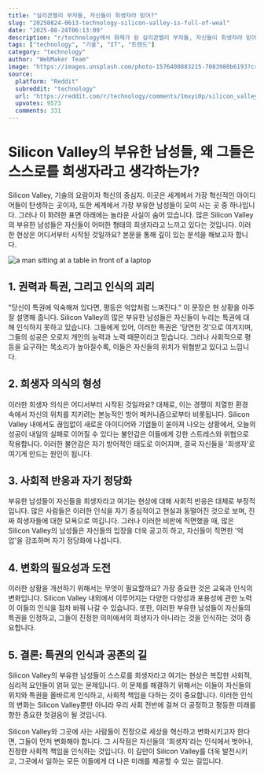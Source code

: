 ```yaml
---
title: "실리콘밸리 부자들, 자신들이 희생자라 믿어?"
slug: "20250824-0613-technology-silicon-valley-is-full-of-weal"
date: "2025-08-24T06:13:09"
description: "r/technology에서 화제가 된 실리콘밸리 부자들, 자신들이 희생자라 믿어?에 대한 깊이 있는 분석과 인사이트"
tags: ["technology", "기술", "IT", "트렌드"]
category: "technology"
author: "WebMaker Team"
image: "https://images.unsplash.com/photo-1576400883215-7083980b6193?crop=entropy&cs=tinysrgb&fit=max&fm=jpg&ixid=M3w3OTU0NDF8MHwxfHNlYXJjaHwyNXx8dGVjaG5vbG9neXxlbnwxfDB8fHwxNzU1OTgzNTQ4fDA&ixlib=rb-4.1.0&q=80&w=1080"
source:
  platform: "Reddit"
  subreddit: "technology"
  url: "https://reddit.com/r/technology/comments/1mxyi0p/silicon_valley_is_full_of_wealthy_men_who_think/"
  upvotes: 9573
  comments: 331
---
```


# Silicon Valley의 부유한 남성들, 왜 그들은 스스로를 희생자라고 생각하는가?

Silicon Valley, 기술의 요람이자 혁신의 중심지. 이곳은 세계에서 가장 혁신적인 아이디어들이 탄생하는 곳이자, 또한 세계에서 가장 부유한 남성들이 모여 사는 곳 중 하나입니다. 그러나 이 화려한 표면 아래에는 놀라운 사실이 숨어 있습니다. 많은 Silicon Valley의 부유한 남성들은 자신들이 어떠한 형태의 희생자라고 느끼고 있다는 것입니다. 이러한 현상은 어디서부터 시작된 것일까요? 본문을 통해 깊이 있는 분석을 해보고자 합니다.

![a man sitting at a table in front of a laptop](https://images.unsplash.com/photo-1664575600796-ffa828c5cb6e?crop=entropy&cs=tinysrgb&fit=max&fm=jpg&ixid=M3w3OTU0NDF8MHwxfHNlYXJjaHwyMnx8YnVzaW5lc3N8ZW58MXwwfHx8MTc1NTk4MzU0OXww&ixlib=rb-4.1.0&q=80&w=1080)

## 1. 권력과 특권, 그리고 인식의 괴리

"당신이 특권에 익숙해져 있다면, 평등은 억압처럼 느껴진다." 이 문장은 현 상황을 아주 잘 설명해 줍니다. Silicon Valley의 많은 부유한 남성들은 자신들이 누리는 특권에 대해 인식하지 못하고 있습니다. 그들에게 있어, 이러한 특권은 '당연한 것'으로 여겨지며, 그들의 성공은 오로지 개인의 능력과 노력 때문이라고 믿습니다. 그러나 사회적으로 평등을 요구하는 목소리가 높아질수록, 이들은 자신들의 위치가 위협받고 있다고 느낍니다.

## 2. 희생자 의식의 형성

이러한 희생자 의식은 어디서부터 시작된 것일까요? 대체로, 이는 경쟁이 치열한 환경 속에서 자신의 위치를 지키려는 본능적인 방어 메커니즘으로부터 비롯됩니다. Silicon Valley 내에서도 끊임없이 새로운 아이디어와 기업들이 쏟아져 나오는 상황에서, 오늘의 성공이 내일의 실패로 이어질 수 있다는 불안감은 이들에게 강한 스트레스와 위협으로 작용합니다. 이러한 불안감은 자기 방어적인 태도로 이어지며, 결국 자신들을 '희생자'로 여기게 만드는 원인이 됩니다.

## 3. 사회적 반응과 자기 정당화

부유한 남성들이 자신들을 희생자라고 여기는 현상에 대해 사회적 반응은 대체로 부정적입니다. 많은 사람들은 이러한 인식을 자기 중심적이고 현실과 동떨어진 것으로 보며, 진짜 희생자들에 대한 모욕으로 여깁니다. 그러나 이러한 비판에 직면했을 때, 많은 Silicon Valley의 남성들은 자신들의 입장을 더욱 공고히 하고, 자신들이 직면한 '억압'을 강조하며 자기 정당화에 나섭니다.

## 4. 변화의 필요성과 도전

이러한 상황을 개선하기 위해서는 무엇이 필요할까요? 가장 중요한 것은 교육과 인식의 변화입니다. Silicon Valley 내외에서 이루어지는 다양한 다양성과 포용성에 관한 노력이 이들의 인식을 점차 바꿔 나갈 수 있습니다. 또한, 이러한 부유한 남성들이 자신들의 특권을 인정하고, 그들이 진정한 의미에서의 희생자가 아니라는 것을 인식하는 것이 중요합니다.

## 5. 결론: 특권의 인식과 공존의 길

Silicon Valley의 부유한 남성들이 스스로를 희생자라고 여기는 현상은 복잡한 사회적, 심리적 요인들이 얽혀 있는 문제입니다. 이 문제를 해결하기 위해서는 이들이 자신들의 위치와 특권을 올바르게 인식하고, 사회적 책임을 다하는 것이 중요합니다. 이러한 인식의 변화는 Silicon Valley뿐만 아니라 우리 사회 전반에 걸쳐 더 공정하고 평등한 미래를 향한 중요한 첫걸음이 될 것입니다.

Silicon Valley와 그곳에 사는 사람들이 진정으로 세상을 혁신하고 변화시키고자 한다면, 그들이 먼저 변화해야 합니다. 그 시작점은 자신들의 '희생자'라는 인식에서 벗어나, 진정한 사회적 책임을 인식하는 것입니다. 이 길만이 Silicon Valley를 더욱 발전시키고, 그곳에서 일하는 모든 이들에게 더 나은 미래를 제공할 수 있는 길입니다.